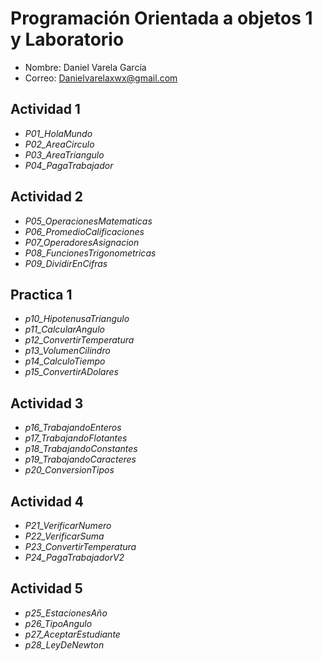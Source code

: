# Programación Orientada a objetos 1 y Laboratorio
- Nombre: Daniel Varela García
- Correo: Danielvarelaxwx@gmail.com
## Actividad 1
- _P01_HolaMundo_
- _P02_AreaCirculo_
- _P03_AreaTriangulo_
- _P04_PagaTrabajador_
## Actividad 2
- _P05_OperacionesMatematicas_
- _P06_PromedioCalificaciones_
- _P07_OperadoresAsignacion_
- _P08_FuncionesTrigonometricas_
- _P09_DividirEnCifras_
## Practica 1
- _p10_HipotenusaTriangulo_
- _p11_CalcularAngulo_
- _p12_ConvertirTemperatura_
- _p13_VolumenCilindro_
- _p14_CalculoTiempo_
- _p15_ConvertirADolares_
## Actividad 3
- _p16_TrabajandoEnteros_
- _p17_TrabajandoFlotantes_
- _p18_TrabajandoConstantes_
- _p19_TrabajandoCaracteres_
- _p20_ConversionTipos_
## Actividad 4
- _P21_VerificarNumero_
- _P22_VerificarSuma_
- _P23_ConvertirTemperatura_
- _P24_PagaTrabajadorV2_
## Actividad 5
- _p25_EstacionesAño_
- _p26_TipoAngulo_
- _p27_AceptarEstudiante_
- _p28_LeyDeNewton_
